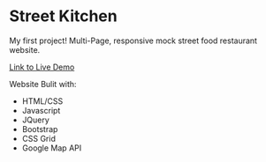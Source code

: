 # Street Kitchen
My first project! Multi-Page, responsive mock street food restaurant website.

[Link to Live Demo](https://mylesxp.github.io/Street-Kitchen/)

Website Bulit with:

- HTML/CSS
- Javascript
- JQuery
- Bootstrap
- CSS Grid
- Google Map API

